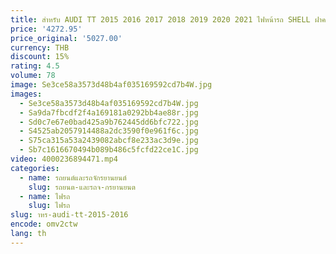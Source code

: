 ```yaml
---
title: สําหรับ AUDI TT 2015 2016 2017 2018 2019 2020 2021 ไฟหน้ารถ SHELL ฝาครอบไฟหน้าไฟหน้าเลนส์ไฟหน้ากระจก Auto SHELL
price: '4272.95'
price_original: '5027.00'
currency: THB
discount: 15%
rating: 4.5
volume: 78
image: Se3ce58a3573d48b4af035169592cd7b4W.jpg
images:
  - Se3ce58a3573d48b4af035169592cd7b4W.jpg
  - Sa9da7fbcdf2f4a169181a0292bb4ae88r.jpg
  - Sd0c7e67e0bad425a9b762445dd6bfc722.jpg
  - S4525ab2057914488a2dc3590f0e961f6c.jpg
  - S75ca315a53a2439082abcf8e233ac3d9e.jpg
  - Sb7c1616670494b089b486c5fcfd22ce1C.jpg
video: 4000236894471.mp4
categories:
  - name: รถยนต์และรถจักรยานยนต์
    slug: รถยนต-และรถจ-กรยานยนต
  - name: ไฟรถ
    slug: ไฟรถ
slug: าหร-audi-tt-2015-2016
encode: omv2ctw
lang: th
---
```

  